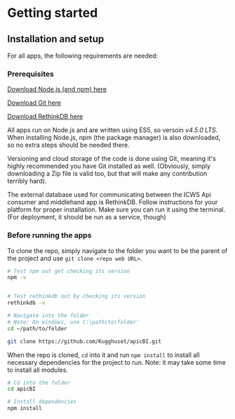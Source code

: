 # Getting started

## Installation and setup

For all apps, the following requirements are needed:

### Prerequisites

[Download Node.js (and npm) here](https://nodejs.org/en/)

[Download Git here](https://git-scm.com/downloads)

[Download RethinkDB here](https://www.rethinkdb.com/docs/install/)

All apps run on Node.js and are written using ES5, so versoin _v4.5.0 LTS_. When installing Node.js, npm (the package manager) is also downloaded, so no extra steps should be needed there.

Versioning and cloud storage of the code is done using Git, meaning it's highly recommended you have Git installed as well. (Obviously, simply downloading a Zip file is valid too, but that will make any contribution terribly hard).

The external database used for communicating between the ICWS Api consumer and middlehand app is RethinkDB. Follow instructions for your platform for proper installation. Make sure you can run it using the terminal. (For deployment, it should be run as a service, though)

### Before running the apps

To clone the repo, simply navigate to the folder you want to be the parent of the project and use `git clone <repo web URL>`.

```bash
# Test npm out get checking its version
npm -v


# Test rethinkdb out by checking its version
rethinkdb -v

# Navigate into the folder
# Note: On windows, use C:\path\to\folder'
cd ~/path/to/folder

git clone https://github.com/Kugghuset/apicBI.git
```

When the repo is cloned, `cd` into it and run `npm install` to install all necessary dependencies for the project to run. Note: it may take some time to install all modules.

```bash
# Cd into the folder
cd apicBI

# Install dependencies
npm install
```
